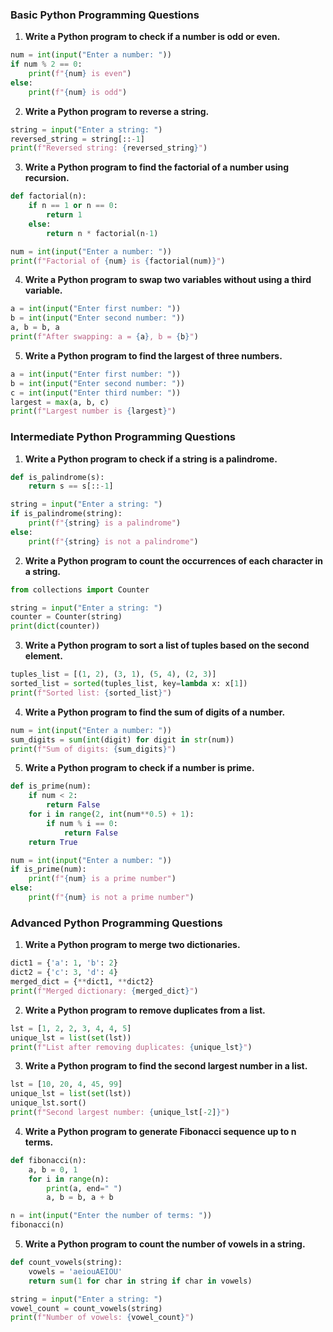 
### **Basic Python Programming Questions**

1. **Write a Python program to check if a number is odd or even.**

```python
num = int(input("Enter a number: "))
if num % 2 == 0:
    print(f"{num} is even")
else:
    print(f"{num} is odd")
```

2. **Write a Python program to reverse a string.**

```python
string = input("Enter a string: ")
reversed_string = string[::-1]
print(f"Reversed string: {reversed_string}")
```

3. **Write a Python program to find the factorial of a number using recursion.**

```python
def factorial(n):
    if n == 1 or n == 0:
        return 1
    else:
        return n * factorial(n-1)

num = int(input("Enter a number: "))
print(f"Factorial of {num} is {factorial(num)}")
```

4. **Write a Python program to swap two variables without using a third variable.**

```python
a = int(input("Enter first number: "))
b = int(input("Enter second number: "))
a, b = b, a
print(f"After swapping: a = {a}, b = {b}")
```

5. **Write a Python program to find the largest of three numbers.**

```python
a = int(input("Enter first number: "))
b = int(input("Enter second number: "))
c = int(input("Enter third number: "))
largest = max(a, b, c)
print(f"Largest number is {largest}")
```

### **Intermediate Python Programming Questions**

1. **Write a Python program to check if a string is a palindrome.**

```python
def is_palindrome(s):
    return s == s[::-1]

string = input("Enter a string: ")
if is_palindrome(string):
    print(f"{string} is a palindrome")
else:
    print(f"{string} is not a palindrome")
```

2. **Write a Python program to count the occurrences of each character in a string.**

```python
from collections import Counter

string = input("Enter a string: ")
counter = Counter(string)
print(dict(counter))
```

3. **Write a Python program to sort a list of tuples based on the second element.**

```python
tuples_list = [(1, 2), (3, 1), (5, 4), (2, 3)]
sorted_list = sorted(tuples_list, key=lambda x: x[1])
print(f"Sorted list: {sorted_list}")
```

4. **Write a Python program to find the sum of digits of a number.**

```python
num = int(input("Enter a number: "))
sum_digits = sum(int(digit) for digit in str(num))
print(f"Sum of digits: {sum_digits}")
```

5. **Write a Python program to check if a number is prime.**

```python
def is_prime(num):
    if num < 2:
        return False
    for i in range(2, int(num**0.5) + 1):
        if num % i == 0:
            return False
    return True

num = int(input("Enter a number: "))
if is_prime(num):
    print(f"{num} is a prime number")
else:
    print(f"{num} is not a prime number")
```

### **Advanced Python Programming Questions**

1. **Write a Python program to merge two dictionaries.**

```python
dict1 = {'a': 1, 'b': 2}
dict2 = {'c': 3, 'd': 4}
merged_dict = {**dict1, **dict2}
print(f"Merged dictionary: {merged_dict}")
```

2. **Write a Python program to remove duplicates from a list.**

```python
lst = [1, 2, 2, 3, 4, 4, 5]
unique_lst = list(set(lst))
print(f"List after removing duplicates: {unique_lst}")
```

3. **Write a Python program to find the second largest number in a list.**

```python
lst = [10, 20, 4, 45, 99]
unique_lst = list(set(lst))
unique_lst.sort()
print(f"Second largest number: {unique_lst[-2]}")
```

4. **Write a Python program to generate Fibonacci sequence up to n terms.**

```python
def fibonacci(n):
    a, b = 0, 1
    for i in range(n):
        print(a, end=" ")
        a, b = b, a + b

n = int(input("Enter the number of terms: "))
fibonacci(n)
```

5. **Write a Python program to count the number of vowels in a string.**

```python
def count_vowels(string):
    vowels = 'aeiouAEIOU'
    return sum(1 for char in string if char in vowels)

string = input("Enter a string: ")
vowel_count = count_vowels(string)
print(f"Number of vowels: {vowel_count}")
```

